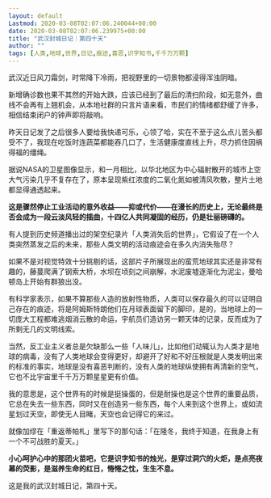 ```yaml
---
layout: default
Lastmod: 2020-03-08T02:07:06.240044+00:00
date: 2020-03-08T02:07:06.239975+00:00
title: "武汉封城日记｜第四十天"
author: ""
tags: [人类,地球,世界,日记,痕迹,喜恶,识字知书,千千万万颗]
---
```


武汉近日风刀霜剑，时常降下冷雨，把视野里的一切景物都浸得浑浊阴暗。

新增确诊数也果不其然的开始大跌，应该已经到了最后的清扫阶段，如无意外，曲线不会再有上翘机会，从本地社群的只言片语来看，市民们的情绪都舒缓了许多，相信结束闭户的钟声即将敲响。

昨天日记发了之后很多人要给我快递可乐，心领了哈，实在不至于这么点儿苦头都受不了，我现在吃饭时连蔬菜都能吞几口了，生活健康度直线上升，尽力抓住因祸得福的缰绳。

据说NASA的卫星图像显示，和一月相比，以华北地区为中心辐射散开的城市上空大气污染几乎不复存在了，原本呈现紫红浓度的二氧化氮如被清风吹散，整片土地都显得通透起来。

**这是骤然停止工业活动的意外收益——抑或代价——在漫长的历史上，无论最终是否会成为一段云淡风轻的插曲，十四亿人共同凝固的经历，仍是壮丽磅礴的。**

有人提到历史频道播出过的架空纪录片「人类消失后的世界」，它假设了在一个人类突然蒸发之后的未来，那些人类文明的活动痕迹会在多久内消失殆尽？

如果不是对视觉特效十分挑剔的话，这部片子所展现出的蛮荒地球其实还是非常有趣的，藤蔓爬满了钢索大桥，水坝在顷刻之间崩解，水泥废墟逐渐化为泥尘，曼哈顿岛上开始有群狼出没。

有科学家表示，如果不算那些人造的放射性物质，人类可以保存最久的可以证明自己存在的痕迹，将是阿姆斯特朗他们在月球表面留下的脚印，是的，当地球上的一切庞大工程都难逃烟消云散的命运，宇航员们造访另一颗天体的记录，反而成为了所剩无几的文明线索。

当然，反工业主义者总是欠缺那么一些「人味儿」，比如他们动辄认为人类才是地球的病毒，没有了人类地球会变得更好，却避开了好和不好压根就是人类发明出来的标准的事实，地球是没有喜恶判断的，没有人类的地球纵使拥有再清新的空气，它也不比宇宙里千千万万颗星星更有价值。

我的意思是，这个世界有的时候是挺操蛋的，但是耐操也是这个世界的重要品质，它总在失去一些东西，同时又在创造另一些东西，每个人来到这个世界上，或如流星划过天空，即使无人目睹，天空也会记得它的来过。

就像加缪在「重返蒂帕札」里写下的那句话：「在隆冬，我终于知道，在我身上有一个不可战胜的夏天。」

**小心呵护心中的那团火苗吧，它是识字知书的烛光，是穿过洞穴的火炬，是点亮夜幕的荧影，是滋养生命的红日，惓惓之忱，生生不息。**

这是我的武汉封城日记，第四十天。

